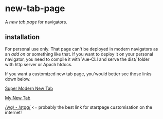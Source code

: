 # new-tab-page
A *new tab page* for navigators.

## installation
For personal use only. That page can't be deployed in modern navigators as an *add on* or something like that. If you want to deploy it on your personal navigator, you need to compile it with Vue-CLI and serve the dist/ folder with http server or Apach htdocs. 

If you want a customized new tab page, you'would better see those links down below.

[Super Modern New Tab](https://chrome.google.com/webstore/detail/super-modern-new-tab/dhphmpoekpoecdbjeionimpiceigkeil)

[My New Tab](https://chrome.google.com/webstore/detail/my-new-tab/ibcdapcpgpofknnfbggcaikbggahcdfi)

[/wg/ - /stpg/](https://stpg.tk/) <= probably the best link for startpage customisation on the internet!


